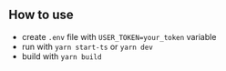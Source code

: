 ## How to use

- create `.env` file with `USER_TOKEN=your_token` variable
- run with `yarn start-ts` or `yarn dev`
- build with `yarn build`